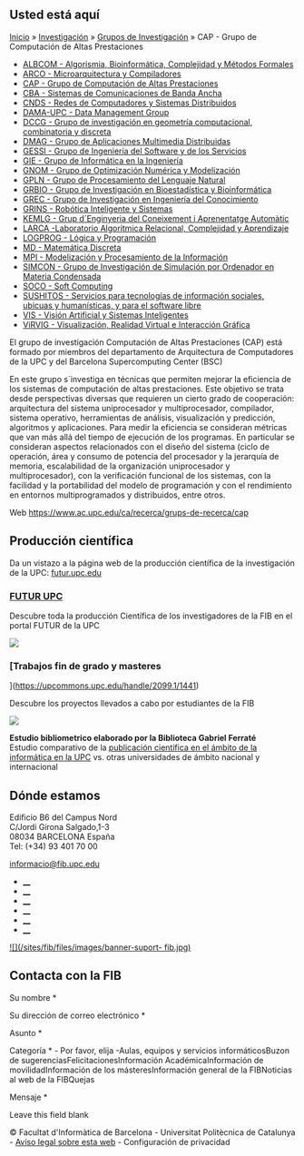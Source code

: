 ## Usted está aquí

[Inicio](/es) » [Investigación](/es/investigacion) » [Grupos de
Investigación](/es/investigacion/grupos-de-investigacion) » CAP - Grupo de
Computación de Altas Prestaciones

  * [ALBCOM - Algorismia, Bioinformática, Complejidad y Métodos Formales](/es/investigacion/grupos-de-investigacion/albcom-algorismia-bioinformatica-complejidad-y-metodos-formales)
  * [ARCO - Microarquitectura y Compiladores](/es/investigacion/grupos-de-investigacion/arco-microarquitectura-y-compiladores)
  * [CAP - Grupo de Computación de Altas Prestaciones](/es/investigacion/grupos-de-investigacion/cap-grupo-de-computacion-de-altas-prestaciones)
  * [CBA - Sistemas de Comunicaciones de Banda Ancha](/es/investigacion/grupos-de-investigacion/cba-sistemas-de-comunicaciones-de-banda-ancha)
  * [CNDS - Redes de Computadores y Sistemas Distribuidos](/es/investigacion/grupos-de-investigacion/cnds-redes-de-computadores-y-sistemas-distribuidos)
  * [DAMA-UPC - Data Management Group](/es/investigacion/grupos-de-investigacion/dama-upc-data-management-group)
  * [DCCG - Grupo de investigación en geometría computacional, combinatoria y discreta](/es/investigacion/grupos-de-investigacion/dccg-grupo-de-investigacion-en-geometria-computacional-combinatoria-y-discreta)
  * [DMAG - Grupo de Aplicaciones Multimedia Distribuidas](/es/investigacion/grupos-de-investigacion/dmag-grupo-de-aplicaciones-multimedia-distribuidas)
  * [GESSI - Grupo de Ingeniería del Software y de los Servicios](/es/investigacion/grupos-de-investigacion/gessi-grupo-de-ingenieria-del-software-y-de-los-servicios)
  * [GIE - Grupo de Informática en la Ingeniería](/es/investigacion/grupos-de-investigacion/gie-grupo-de-informatica-en-la-ingenieria)
  * [GNOM - Grupo de Optimización Numérica y Modelización](/es/investigacion/grupos-de-investigacion/gnom-grupo-de-optimizacion-numerica-y-modelizacion)
  * [GPLN - Grupo de Procesamiento del Lenguaje Natural](/es/investigacion/grupos-de-investigacion/gpln-grupo-de-procesamiento-del-lenguaje-natural)
  * [GRBIO - Grupo de Investigación en Bioestadística y Bioinformática](/es/investigacion/grupos-de-investigacion/grbio-grupo-de-investigacion-en-bioestadistica-y-bioinformatica)
  * [GREC - Grupo de Investigación en Ingeniería del Conocimiento](/es/investigacion/grupos-de-investigacion/grec-grupo-de-investigacion-en-ingenieria-del-conocimiento)
  * [GRINS - Robótica Inteligente y Sistemas](/es/investigacion/grupos-de-investigacion/grins-robotica-inteligente-y-sistemas)
  * [KEMLG - Grup d´Enginyeria del Coneixement i Aprenentatge Automàtic](/es/investigacion/grupos-de-investigacion/kemlg-grupo-de-ingenieria-del-conocimiento-y-aprendizaje-automatico)
  * [LARCA -Laboratorio Algoritmica Relacional, Complejidad y Aprendizaje](/es/investigacion/grupos-de-investigacion/larca-laboratorio-algoritmica-relacional-complejidad-y-aprendizaje)
  * [LOGPROG - Lógica y Programación](/es/investigacion/grupos-de-investigacion/logprog-logica-y-programacion)
  * [MD - Matemática Discreta](/es/investigacion/grupos-de-investigacion/md-matematica-discreta)
  * [MPI - Modelización y Procesamiento de la Información](/es/investigacion/grupos-de-investigacion/mpi-modelizacion-y-procesamiento-de-la-informacion)
  * [SIMCON - Grupo de Investigación de Simulación por Ordenador en Materia Condensada](/es/investigacion/grupos-de-investigacion/simcon-grupo-de-investigacion-de-simulacion-por-ordenador-en-materia-condensada)
  * [SOCO - Soft Computing](/es/investigacion/grupos-de-investigacion/soco-soft-computing)
  * [SUSHITOS - Servicios para tecnologías de información sociales, ubicuas y humanísticas, y para el software libre](/es/investigacion/grupos-de-investigacion/sushitos-servicios-para-tecnologias-de-informacion-sociales-ubicuas-y-humanisticas-y-para-el-software-libre)
  * [VIS - Visión Artificial y Sistemas Inteligentes](/es/investigacion/grupos-de-investigacion/vis-vision-artificial-y-sistemas-inteligentes)
  * [ViRVIG - Visualización, Realidad Virtual e Interacción Gráfica](/es/investigacion/grupos-de-investigacion/virvig-visualizacion-realidad-virtual-e-interaccion-grafica)

El grupo de investigación Computación de Altas Prestaciones (CAP) está formado
por miembros del departamento de Arquitectura de Computadores de la UPC y del
Barcelona Supercomputing Center (BSC)

En este grupo s´investiga en técnicas que permiten mejorar la eficiencia de
los sistemas de computación de altas prestaciones. Este objetivo se trata
desde perspectivas diversas que requieren un cierto grado de cooperación:
arquitectura del sistema uniprocesador y multiprocesador, compilador, sistema
operativo, herramientas de análisis, visualización y predicción, algoritmos y
aplicaciones. Para medir la eficiencia se consideran métricas que van más allá
del tiempo de ejecución de los programas. En particular se consideran aspectos
relacionados con el diseño del sistema (ciclo de operación, área y consumo de
potencia del procesador y la jerarquía de memoria, escalabilidad de la
organización uniprocesador y multiprocesador), con la verificación funcional
de los sistemas, con la facilidad y la portabilidad del modelo de programación
y con el rendimiento en entornos multiprogramados y distribuidos, entre otros.



Web  <https://www.ac.upc.edu/ca/recerca/grups-de-recerca/cap>

## Producción científica

Da un vistazo a la página web de la producción científica de la investigación
de la UPC: [futur.upc.edu](http://futur.upc.edu/CAP?locale=es)

###  [FUTUR UPC ](https://futur.upc.edu/FIB)

Descubre toda la producción Científica de los investigadores de la FIB en el
portal FUTUR de la UPC

[![](/sites/fib/files/images/recerca/bxh_2016_futurportal.png)](https://futur.upc.edu/FIB)

###  [Trabajos fin de grado y masteres
](https://upcommons.upc.edu/handle/2099.1/1441)

Descubre los proyectos llevados a cabo por estudiantes de la FIB

[![](/sites/fib/files/documents/estudis/upccommons.jpeg)](https://upcommons.upc.edu/handle/2099.1/1441)



**Estudio bibliometrico elaborado por la Biblioteca Gabriel Ferraté**  
Estudio comparativo de la [publicación científica en el ámbito de la
informática en la UPC](http://upcommons.upc.edu/handle/2117/22885) vs. otras
universidades de ámbito nacional y internacional

## Dónde estamos

Edificio B6 del Campus Nord  
C/Jordi Girona Salgado,1-3  
08034 BARCELONA España  
Tel: (+34) 93 401 70 00

[informacio@fib.upc.edu](mailto:informacio@fib.upc.edu)

  * [__](/es/noticies/rss.rss)
  * [__](https://www.facebook.com/fib.upc)
  * [__](https://twitter.com/fib_upc)
  * [__](https://www.flickr.com/photos/fib-upc/albums)
  * [__](https://www.youtube.com/user/mediafib)
  * [__](https://www.instagram.com/fib.upc/)

[![](/sites/fib/files/images/banner-suport-
fib.jpg)](http://suport.fib.upc.edu)

## Contacta con la FIB

Su nombre *

Su dirección de correo electrónico *

Asunto *

Categoría * \- Por favor, elija -Aulas, equipos y servicios informáticosBuzon
de sugerenciasFelicitacionesInformación AcadémicaInformación de
movilidadInformación de los másteresInformación general de la FIBNoticias al
web de la FIBQuejas

Mensaje *

Leave this field blank

© Facultat d'Informàtica de Barcelona - Universitat Politècnica de Catalunya -
[Avíso legal sobre esta web](/es/aviso-legal-sobre-esta-web) \- Configuración
de privacidad

